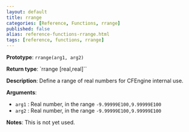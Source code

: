 ```yaml
---
layout: default
title: rrange
categories: [Reference, Functions, rrange]
published: false
alias: reference-functions-rrange.html
tags: [reference, functions, rrange]
---
```


**Prototype**: `rrange(arg1, arg2)`

**Return type**: `rrange [real,real]``

**Description**: Define a range of real numbers for CFEngine internal use.

**Arguments**:

* `arg1` : Real number, in the range `-9.99999E100,9.99999E100`
* `arg2` : Real number, in the range `-9.99999E100,9.99999E100`

**Notes**:
This is not yet used.

